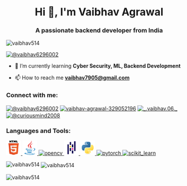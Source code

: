 <h1 align="center">Hi 👋, I'm Vaibhav Agrawal</h1>
<h3 align="center">A passionate backend developer from India</h3>

<p align="left"> <img src="https://komarev.com/ghpvc/?username=vaibhav514&label=Profile%20views&color=0e75b6&style=flat" alt="vaibhav514" /> </p>

<p align="left"> <a href="https://twitter.com/@vaibhav6296002" target="blank"><img src="https://img.shields.io/twitter/follow/@vaibhav6296002?logo=twitter&style=for-the-badge" alt="@vaibhav6296002" /></a> </p>

- 🌱 I’m currently learning **Cyber Security, ML, Backend Development**

- 📫 How to reach me **vaibhav7905@gmail.com**

<h3 align="left">Connect with me:</h3>
<p align="left">
<a href="https://twitter.com/@vaibhav6296002" target="blank"><img align="center" src="https://raw.githubusercontent.com/rahuldkjain/github-profile-readme-generator/master/src/images/icons/Social/twitter.svg" alt="@vaibhav6296002" height="30" width="40" /></a>
<a href="https://linkedin.com/in/vaibhav-agrawal-329052196" target="blank"><img align="center" src="https://raw.githubusercontent.com/rahuldkjain/github-profile-readme-generator/master/src/images/icons/Social/linked-in-alt.svg" alt="vaibhav-agrawal-329052196" height="30" width="40" /></a>
<a href="https://instagram.com/_.vaibhav.06._" target="blank"><img align="center" src="https://raw.githubusercontent.com/rahuldkjain/github-profile-readme-generator/master/src/images/icons/Social/instagram.svg" alt="_.vaibhav.06._" height="30" width="40" /></a>
<a href="https://www.youtube.com/c/@curiousmind2008" target="blank"><img align="center" src="https://raw.githubusercontent.com/rahuldkjain/github-profile-readme-generator/master/src/images/icons/Social/youtube.svg" alt="@curiousmind2008" height="30" width="40" /></a>
</p>

<h3 align="left">Languages and Tools:</h3>
<p align="left"> <a href="https://www.w3.org/html/" target="_blank" rel="noreferrer"> <img src="https://raw.githubusercontent.com/devicons/devicon/master/icons/html5/html5-original-wordmark.svg" alt="html5" width="40" height="40"/> </a> <a href="https://www.java.com" target="_blank" rel="noreferrer"> <img src="https://raw.githubusercontent.com/devicons/devicon/master/icons/java/java-original.svg" alt="java" width="40" height="40"/> </a> <a href="https://opencv.org/" target="_blank" rel="noreferrer"> <img src="https://www.vectorlogo.zone/logos/opencv/opencv-icon.svg" alt="opencv" width="40" height="40"/> </a> <a href="https://pandas.pydata.org/" target="_blank" rel="noreferrer"> <img src="https://raw.githubusercontent.com/devicons/devicon/2ae2a900d2f041da66e950e4d48052658d850630/icons/pandas/pandas-original.svg" alt="pandas" width="40" height="40"/> </a> <a href="https://www.python.org" target="_blank" rel="noreferrer"> <img src="https://raw.githubusercontent.com/devicons/devicon/master/icons/python/python-original.svg" alt="python" width="40" height="40"/> </a> <a href="https://pytorch.org/" target="_blank" rel="noreferrer"> <img src="https://www.vectorlogo.zone/logos/pytorch/pytorch-icon.svg" alt="pytorch" width="40" height="40"/> </a> <a href="https://scikit-learn.org/" target="_blank" rel="noreferrer"> <img src="https://upload.wikimedia.org/wikipedia/commons/0/05/Scikit_learn_logo_small.svg" alt="scikit_learn" width="40" height="40"/> </a> </p>

<p><img align="left" src="https://github-readme-stats.vercel.app/api/top-langs?username=vaibhav514&show_icons=true&locale=en&layout=compact" alt="vaibhav514" /></p>

<p>&nbsp;<img align="center" src="https://github-readme-stats.vercel.app/api?username=vaibhav514&show_icons=true&locale=en" alt="vaibhav514" /></p>

<p><img align="center" src="https://github-readme-streak-stats.herokuapp.com/?user=vaibhav514&" alt="vaibhav514" /></p>
